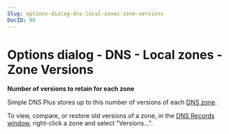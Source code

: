 ```yaml
---
Slug: options-dialog-dns-local-zones-zone-versions
DocID: 98
---
```

# Options dialog - DNS - Local zones - Zone Versions

**Number of versions to retain for each zone**

Simple DNS Plus stores up to this number of versions of each [DNS zone](df_zones.md).

To view, compare, or restore old versions of a zone, in the [DNS Records window](wd_records.md), right-click a zone and select "Versions...".
